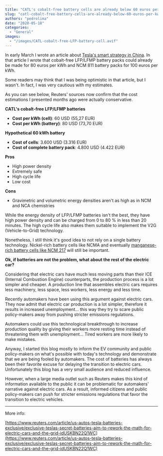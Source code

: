 ```yaml
---
title: "CATL's cobalt-free battery cells are already below 60 euros per kWh"
slug: "catl-cobalt-free-battery-cells-are-already-below-60-euros-per-kwh"
authors: "pedrolima"
date: "2020-05-18"
categories:
  - "General"
images:
  - "/images/CATL-cobalt-free-LFP-battery-cell.avif"
---
```


In early March I wrote an article about [Tesla's smart strategy in China](/2020/03/02/teslas-smart-battery-strategy-in-china/). In that article I wrote that cobalt-free LFP/LFMP battery packs could already be made for 80 euros per kWh and NCM 811 battery packs for 100 euros per kWh.

Some readers may think that I was being optimistic in that article, but I wasn't. In fact, I was very cautious with my estimates.

As you can see below, Reuters' sources now confirm that the cost estimations I presented months ago were actually conservative.

**CATL's cobalt-free LFP/LFMP batteries**

- **Cost per kWh (cell)**: 60 USD (55,27 EUR)
- **Cost per kWh (battery)**: 80 USD (73,70 EUR)

**Hypothetical 60 kWh battery**

- **Cost of cells**: 3.600 USD (3.316 EUR)
- **Cost of complete battery pack**: 4.800 USD (4.422 EUR)

**Pros**

- High power density
- Extremely safe
- High cycle life
- Low cost

**Cons**

- Gravimetric and volumetric energy densities aren't as high as in NCM and NCA chemistries

While the energy density of LFP/LFMP batteries isn't the best, they have high power density and can be charged from 0 to 80 % in less than 20 minutes. The high cycle life also makes them suitable to implement the V2G (Vehicle-to-Grid) technology.

Nonetheless, I still think it's good idea to not rely on a single battery technology. Nickel-rich battery cells like NCMA and eventually [manganese-rich battery cells like NCM 217](/2020/04/30/nickel-reduction-in-ev-batteries-with-ncm-217-cathode/) will still be important.

**Ok, if batteries are not the problem, what about the rest of the electric car?**

Considering that electric cars have much less moving parts than their ICE (Internal Combustion Engine) counterparts, the production process is a lot simpler and cheaper. A production line that assembles electric cars requires less machinery, less space, less workers, less energy and less time.

Recently automakers have been using this argument against electric cars. They now admit that electric car production is a lot simpler, therefore it results in increased unemployment... this way they try to scare public policy-makers away from pushing stricter emissions regulations.

Automakers could use this technological breakthrough to increase production quality by giving their workers more resting time instead of threatening them with unemployment... Tired workers are more likely to make mistakes.

Anyway, I started this blog mostly to inform the EV community and public policy-makers on what's possible with today's technology and demonstrate that we are being fooled by automakers. The cost of batteries has always been their favorite excuse for delaying the transition to electric cars. Unfortunately this blog has a very small audience and reduced influence.

However, when a large media outlet such as Reuters makes this kind of information available to the public it can be problematic for automakers' narrative against electric cars. As a result, informed citizens and public policy-makers can push for stricter emissions regulations that favor the transition to electric vehicles.

---

More info:

[https://www.reuters.com/article/us-autos-tesla-batteries-exclusive/exclusive-teslas-secret-batteries-aim-to-rework-the-math-for-electric-cars-and-the-grid-idUSKBN22Q1WC](https://www.reuters.com/article/us-autos-tesla-batteries-exclusive/exclusive-teslas-secret-batteries-aim-to-rework-the-math-for-electric-cars-and-the-grid-idUSKBN22Q1WC)
